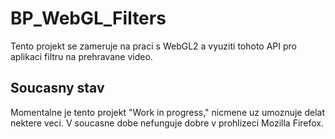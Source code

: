 # BP_WebGL_Filters
Tento projekt se zameruje na praci s WebGL2 a vyuziti tohoto API pro aplikaci filtru na prehravane video.

## Soucasny stav
Momentalne je tento projekt "Work in progress," nicmene uz umoznuje delat nektere veci. V soucasne dobe nefunguje dobre v prohlizeci Mozilla Firefox.